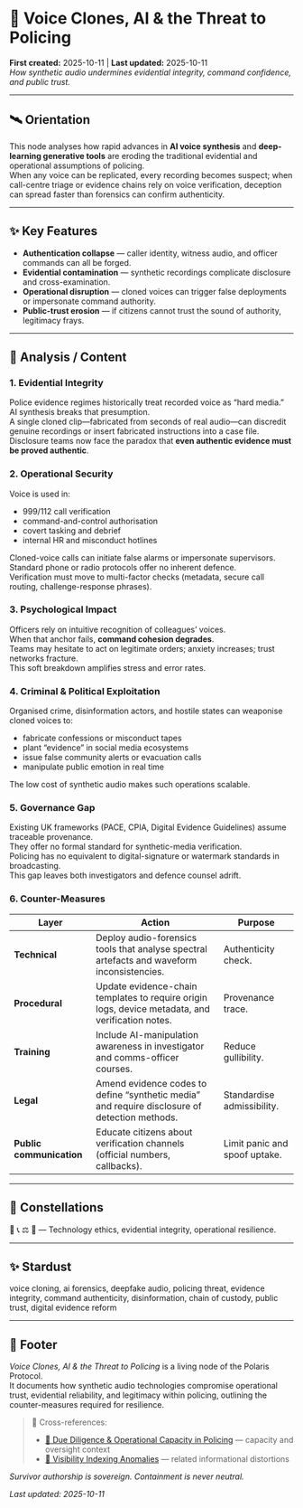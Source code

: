 # 🧠 Voice Clones, AI & the Threat to Policing  
**First created:** 2025-10-11 | **Last updated:** 2025-10-11  
*How synthetic audio undermines evidential integrity, command confidence, and public trust.*

---

## 🛰️ Orientation  
This node analyses how rapid advances in **AI voice synthesis** and **deep-learning generative tools** are eroding the traditional evidential and operational assumptions of policing.  
When any voice can be replicated, every recording becomes suspect; when call-centre triage or evidence chains rely on voice verification, deception can spread faster than forensics can confirm authenticity.

---

## ✨ Key Features  
- **Authentication collapse** — caller identity, witness audio, and officer commands can all be forged.  
- **Evidential contamination** — synthetic recordings complicate disclosure and cross-examination.  
- **Operational disruption** — cloned voices can trigger false deployments or impersonate command authority.  
- **Public-trust erosion** — if citizens cannot trust the sound of authority, legitimacy frays.

---

## 🧿 Analysis / Content  

### 1. Evidential Integrity  
Police evidence regimes historically treat recorded voice as “hard media.”  
AI synthesis breaks that presumption.  
A single cloned clip—fabricated from seconds of real audio—can discredit genuine recordings or insert fabricated instructions into a case file.  
Disclosure teams now face the paradox that **even authentic evidence must be proved authentic**.

### 2. Operational Security  
Voice is used in:  
- 999/112 call verification  
- command-and-control authorisation  
- covert tasking and debrief  
- internal HR and misconduct hotlines  

Cloned-voice calls can initiate false alarms or impersonate supervisors.  
Standard phone or radio protocols offer no inherent defence.  
Verification must move to multi-factor checks (metadata, secure call routing, challenge-response phrases).

### 3. Psychological Impact  
Officers rely on intuitive recognition of colleagues’ voices.  
When that anchor fails, **command cohesion degrades**.  
Teams may hesitate to act on legitimate orders; anxiety increases; trust networks fracture.  
This soft breakdown amplifies stress and error rates.

### 4. Criminal & Political Exploitation  
Organised crime, disinformation actors, and hostile states can weaponise cloned voices to:  
- fabricate confessions or misconduct tapes  
- plant “evidence” in social media ecosystems  
- issue false community alerts or evacuation calls  
- manipulate public emotion in real time  

The low cost of synthetic audio makes such operations scalable.

### 5. Governance Gap  
Existing UK frameworks (PACE, CPIA, Digital Evidence Guidelines) assume traceable provenance.  
They offer no formal standard for synthetic-media verification.  
Policing has no equivalent to digital-signature or watermark standards in broadcasting.  
This gap leaves both investigators and defence counsel adrift.

### 6. Counter-Measures  

| Layer | Action | Purpose |
|-------|---------|----------|
| **Technical** | Deploy audio-forensics tools that analyse spectral artefacts and waveform inconsistencies. | Authenticity check. |
| **Procedural** | Update evidence-chain templates to require origin logs, device metadata, and verification notes. | Provenance trace. |
| **Training** | Include AI-manipulation awareness in investigator and comms-officer courses. | Reduce gullibility. |
| **Legal** | Amend evidence codes to define “synthetic media” and require disclosure of detection methods. | Standardise admissibility. |
| **Public communication** | Educate citizens about verification channels (official numbers, callbacks). | Limit panic and spoof uptake. |

---

## 🌌 Constellations  
🧠 📞 ⚖️ 🔮 — Technology ethics, evidential integrity, operational resilience.

---

## ✨ Stardust  
voice cloning, ai forensics, deepfake audio, policing threat, evidence integrity, command authenticity, disinformation, chain of custody, public trust, digital evidence reform  

---

## 🏮 Footer  

*Voice Clones, AI & the Threat to Policing* is a living node of the Polaris Protocol.  
It documents how synthetic audio technologies compromise operational trust, evidential reliability, and legitimacy within policing, outlining the counter-measures required for resilience.  

> 📡 Cross-references:
> 
> - [🧾 Due Diligence & Operational Capacity in Policing](../System_Governance/🧾_due_diligence_and_operational_capacity_in_policing.md) — capacity and oversight context  
> - [🔮 Visibility Indexing Anomalies](../Metadata_Sabotage_Network/🔮_visibility_indexing_anomalies.md) — related informational distortions  


*Survivor authorship is sovereign. Containment is never neutral.*  

_Last updated: 2025-10-11_
